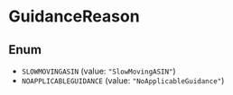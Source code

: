 # GuidanceReason

## Enum

* `SLOWMOVINGASIN` (value: `"SlowMovingASIN"`)
* `NOAPPLICABLEGUIDANCE` (value: `"NoApplicableGuidance"`)

